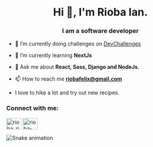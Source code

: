 <h1 align="center">Hi 👋, I'm Rioba Ian.</h1>
<h3 align="center">I am a software developer</h3>

- 🔭 I’m currently doing challenges on [DevChallenges](https://devchallenges.io/portfolio/Rioba-Ian)

- 🌱 I’m currently learning **NextJs**

- 💬 Ask me about **React, Sass, Django and NodeJs.**

- 📫 How to reach me **riobafelix@gmail.com**

- I love to hike a lot and try out new recipes.

<h3 align="left">Connect with me:</h3>
<p align="left">
<a href="https://twitter.com/rioba_riri" target="blank"><img align="center" src="https://raw.githubusercontent.com/rahuldkjain/github-profile-readme-generator/master/src/images/icons/Social/twitter.svg" alt="rioba_riri" height="30" width="40" /></a>
<a href="https://linkedin.com/in/rioba-ian" target="blank"><img align="center" src="https://raw.githubusercontent.com/rahuldkjain/github-profile-readme-generator/master/src/images/icons/Social/linked-in-alt.svg" alt="rioba-ian" height="30" width="40" /></a>
</p>

![Snake animation](https://github.com/Rioba-Ian/Rioba-Ian/blob/output/github-contribution-grid-snake.svg)
